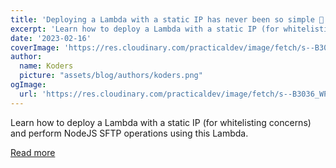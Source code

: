 ```yaml
---
title: 'Deploying a Lambda with a static IP has never been so simple 🍰'
excerpt: 'Learn how to deploy a Lambda with a static IP (for whitelisting concerns) and perform NodeJS SFTP operations using this Lambda.'
date: '2023-02-16'
coverImage: 'https://res.cloudinary.com/practicaldev/image/fetch/s--B3036_WP--/c_imagga_scale,f_auto,fl_progressive,h_420,q_auto,w_1000/https://dev-to-uploads.s3.amazonaws.com/uploads/articles/88uovzvmgxnl2j8r3scw.png'
author:
  name: Koders
  picture: "assets/blog/authors/koders.png"
ogImage:
  url: 'https://res.cloudinary.com/practicaldev/image/fetch/s--B3036_WP--/c_imagga_scale,f_auto,fl_progressive,h_420,q_auto,w_1000/https://dev-to-uploads.s3.amazonaws.com/uploads/articles/88uovzvmgxnl2j8r3scw.png'
---
```


Learn how to deploy a Lambda with a static IP (for whitelisting concerns) and perform NodeJS SFTP operations using this Lambda.

[Read more](https://dev.to/kumo/deploying-a-lambda-with-a-static-ip-has-never-been-so-simple-5dke)
